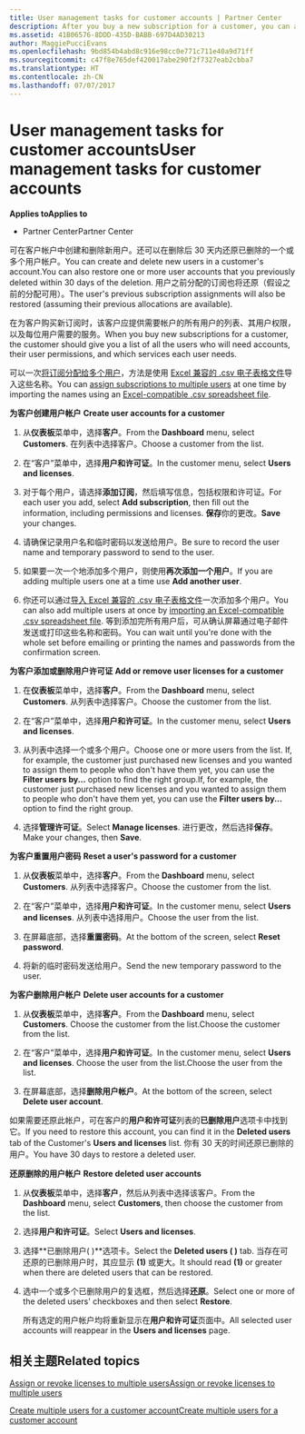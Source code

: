 ```yaml
---
title: User management tasks for customer accounts | Partner Center
description: After you buy a new subscription for a customer, you can assign licenses to specific users.
ms.assetid: 41B06576-8DDD-435D-BABB-697D4AD30213
author: MaggiePucciEvans
ms.openlocfilehash: 9bd854b4abd8c916e98cc0e771c711e40a9d71ff
ms.sourcegitcommit: c47f8e765def420017abe290f2f7327eab2cbba7
ms.translationtype: HT
ms.contentlocale: zh-CN
ms.lasthandoff: 07/07/2017
---
```

# <a name="user-management-tasks-for-customer-accounts"></a><span data-ttu-id="7f4cb-103">User management tasks for customer accounts</span><span class="sxs-lookup"><span data-stu-id="7f4cb-103">User management tasks for customer accounts</span></span>

**<span data-ttu-id="7f4cb-104">Applies to</span><span class="sxs-lookup"><span data-stu-id="7f4cb-104">Applies to</span></span>**

-  <span data-ttu-id="7f4cb-105">Partner Center</span><span class="sxs-lookup"><span data-stu-id="7f4cb-105">Partner Center</span></span>



<span data-ttu-id="7f4cb-106">可在客户帐户中创建和删除新用户。还可以在删除后 30 天内还原已删除的一个或多个用户帐户。</span><span class="sxs-lookup"><span data-stu-id="7f4cb-106">You can create and delete new users in a customer's account.You can also restore one or more user accounts that you previously deleted within 30 days of the deletion.</span></span> <span data-ttu-id="7f4cb-107">用户之前分配的订阅也将还原（假设之前的分配可用）。</span><span class="sxs-lookup"><span data-stu-id="7f4cb-107">The user's previous subscription assignments will also be restored (assuming their previous allocations are available).</span></span>

<span data-ttu-id="7f4cb-108">在为客户购买新订阅时，该客户应提供需要帐户的所有用户的列表、其用户权限，以及每位用户需要的服务。</span><span class="sxs-lookup"><span data-stu-id="7f4cb-108">When you buy new subscriptions for a customer,  the customer should give you a list of all the users who will need accounts, their user permissions, and which services each user needs.</span></span>  

<span data-ttu-id="7f4cb-109">可以一次[将订阅分配给多个用户](bulk-license-provisioning-for-multiple-users.md)，方法是使用 [Excel 兼容的 .csv 电子表格文件](adding-multiple-users-to-a-customer-account.md)导入这些名称。</span><span class="sxs-lookup"><span data-stu-id="7f4cb-109">You can [assign subscriptions to multiple users](bulk-license-provisioning-for-multiple-users.md) at one time by importing the names using an [Excel-compatible .csv spreadsheet file](adding-multiple-users-to-a-customer-account.md).</span></span>

<span data-ttu-id="7f4cb-110"><a href="" id="createuseraccounts"></a>
**为客户创建用户帐户**</span><span class="sxs-lookup"><span data-stu-id="7f4cb-110"><a href="" id="createuseraccounts"></a>
**Create user accounts for a customer**</span></span>

1.  <span data-ttu-id="7f4cb-111">从**仪表板**菜单中，选择**客户**。</span><span class="sxs-lookup"><span data-stu-id="7f4cb-111">From the **Dashboard** menu, select **Customers**.</span></span> <span data-ttu-id="7f4cb-112">在列表中选择客户。</span><span class="sxs-lookup"><span data-stu-id="7f4cb-112">Choose a customer from the list.</span></span>

2.  <span data-ttu-id="7f4cb-113">在“客户”菜单中，选择**用户和许可证**。</span><span class="sxs-lookup"><span data-stu-id="7f4cb-113">In the customer menu, select **Users and licenses**.</span></span>

3.  <span data-ttu-id="7f4cb-114">对于每个用户，请选择**添加订阅**，然后填写信息，包括权限和许可证。</span><span class="sxs-lookup"><span data-stu-id="7f4cb-114">For each user you add, select **Add subscription**, then fill out the information, including permissions and licenses.</span></span> <span data-ttu-id="7f4cb-115">**保存**你的更改。</span><span class="sxs-lookup"><span data-stu-id="7f4cb-115">**Save** your changes.</span></span>

4.  <span data-ttu-id="7f4cb-116">请确保记录用户名和临时密码以发送给用户。</span><span class="sxs-lookup"><span data-stu-id="7f4cb-116">Be sure to record the user name and temporary password to send to the user.</span></span> 

5.  <span data-ttu-id="7f4cb-117">如果要一次一个地添加多个用户，则使用**再次添加一个用户**。</span><span class="sxs-lookup"><span data-stu-id="7f4cb-117">If you are adding multiple users one at a time use **Add another user**.</span></span> 

6. <span data-ttu-id="7f4cb-118">你还可以通过[导入 Excel 兼容的 .csv 电子表格文件](adding-multiple-users-to-a-customer-account.md)一次添加多个用户。</span><span class="sxs-lookup"><span data-stu-id="7f4cb-118">You can also add multiple users at once by [importing an Excel-compatible .csv spreadsheet file](adding-multiple-users-to-a-customer-account.md).</span></span> <span data-ttu-id="7f4cb-119">等到添加完所有用户后，可从确认屏幕通过电子邮件发送或打印这些名称和密码。</span><span class="sxs-lookup"><span data-stu-id="7f4cb-119">You can wait until you're done with the whole set before emailing or printing the names and passwords from the confirmation screen.</span></span>

<span data-ttu-id="7f4cb-120"><a href="" id="userlicensing"></a>
**为客户添加或删除用户许可证**</span><span class="sxs-lookup"><span data-stu-id="7f4cb-120"><a href="" id="userlicensing"></a>
**Add or remove user licenses for a customer**</span></span>

1.  <span data-ttu-id="7f4cb-121">在**仪表板**菜单中，选择**客户**。</span><span class="sxs-lookup"><span data-stu-id="7f4cb-121">From the **Dashboard** menu, select **Customers**.</span></span> <span data-ttu-id="7f4cb-122">从列表中选择客户。</span><span class="sxs-lookup"><span data-stu-id="7f4cb-122">Choose the customer from the list.</span></span>

2.  <span data-ttu-id="7f4cb-123">在“客户”菜单中，选择**用户和许可证**。</span><span class="sxs-lookup"><span data-stu-id="7f4cb-123">In the customer menu, select **Users and licenses**.</span></span>

3.  <span data-ttu-id="7f4cb-124">从列表中选择一个或多个用户。</span><span class="sxs-lookup"><span data-stu-id="7f4cb-124">Choose one or more users from the list.</span></span> <span data-ttu-id="7f4cb-125">If, for example, the customer just purchased new licenses and you wanted to assign them to people who don't have them yet, you can use the **Filter users by...** option to find the right group.</span><span class="sxs-lookup"><span data-stu-id="7f4cb-125">If, for example, the customer just purchased new licenses and you wanted to assign them to people who don't have them yet, you can use the **Filter users by...** option to find the right group.</span></span>

4.  <span data-ttu-id="7f4cb-126">选择**管理许可证**。</span><span class="sxs-lookup"><span data-stu-id="7f4cb-126">Select **Manage licenses**.</span></span> <span data-ttu-id="7f4cb-127">进行更改，然后选择**保存**。</span><span class="sxs-lookup"><span data-stu-id="7f4cb-127">Make your changes, then **Save**.</span></span>

<span data-ttu-id="7f4cb-128"><a href="" id="resetpassword"></a>
**为客户重置用户密码**</span><span class="sxs-lookup"><span data-stu-id="7f4cb-128"><a href="" id="resetpassword"></a>
**Reset a user's password for a customer**</span></span>

1.  <span data-ttu-id="7f4cb-129">从**仪表板**菜单中，选择**客户**。</span><span class="sxs-lookup"><span data-stu-id="7f4cb-129">From the **Dashboard** menu, select **Customers**.</span></span> <span data-ttu-id="7f4cb-130">从列表中选择客户。</span><span class="sxs-lookup"><span data-stu-id="7f4cb-130">Choose the customer from the list.</span></span>

2.  <span data-ttu-id="7f4cb-131">在“客户”菜单中，选择**用户和许可证**。</span><span class="sxs-lookup"><span data-stu-id="7f4cb-131">In the customer menu, select **Users and licenses**.</span></span> <span data-ttu-id="7f4cb-132">从列表中选择用户。</span><span class="sxs-lookup"><span data-stu-id="7f4cb-132">Choose the user from the list.</span></span>

3.  <span data-ttu-id="7f4cb-133">在屏幕底部，选择**重置密码**。</span><span class="sxs-lookup"><span data-stu-id="7f4cb-133">At the bottom of the screen, select **Reset password**.</span></span> 

4.  <span data-ttu-id="7f4cb-134">将新的临时密码发送给用户。</span><span class="sxs-lookup"><span data-stu-id="7f4cb-134">Send the new temporary password to the user.</span></span>

<span data-ttu-id="7f4cb-135"><a href="" id="deleteuseraccounts"></a>
**为客户删除用户帐户**</span><span class="sxs-lookup"><span data-stu-id="7f4cb-135"><a href="" id="deleteuseraccounts"></a>
**Delete user accounts for a customer**</span></span>

1.  <span data-ttu-id="7f4cb-136">从**仪表板**菜单中，选择**客户**。</span><span class="sxs-lookup"><span data-stu-id="7f4cb-136">From the **Dashboard** menu, select **Customers**.</span></span> <span data-ttu-id="7f4cb-137">Choose the customer from the list.</span><span class="sxs-lookup"><span data-stu-id="7f4cb-137">Choose the customer from the list.</span></span>

2.  <span data-ttu-id="7f4cb-138">在“客户”菜单中，选择**用户和许可证**。</span><span class="sxs-lookup"><span data-stu-id="7f4cb-138">In the customer menu, select **Users and licenses**.</span></span> <span data-ttu-id="7f4cb-139">Choose the user from the list.</span><span class="sxs-lookup"><span data-stu-id="7f4cb-139">Choose the user from the list.</span></span>

3.  <span data-ttu-id="7f4cb-140">在屏幕底部，选择**删除用户帐户**。</span><span class="sxs-lookup"><span data-stu-id="7f4cb-140">At the bottom of the screen, select **Delete user account**.</span></span>

<span data-ttu-id="7f4cb-141">如果需要还原此帐户，可在客户的**用户和许可证**列表的**已删除用户**选项卡中找到它。</span><span class="sxs-lookup"><span data-stu-id="7f4cb-141">If you need to restore this account, you can find it in the **Deleted users** tab of the Customer's **Users and licenses** list.</span></span> <span data-ttu-id="7f4cb-142">你有 30 天的时间还原已删除的用户。</span><span class="sxs-lookup"><span data-stu-id="7f4cb-142">You have 30 days to restore a deleted user.</span></span>

<span data-ttu-id="7f4cb-143"><a href="" id="restoreuseraccounts"></a>
**还原删除的用户帐户**</span><span class="sxs-lookup"><span data-stu-id="7f4cb-143"><a href="" id="restoreuseraccounts"></a>
**Restore deleted user accounts**</span></span>

1.  <span data-ttu-id="7f4cb-144">从**仪表板**菜单中，选择**客户**，然后从列表中选择该客户。</span><span class="sxs-lookup"><span data-stu-id="7f4cb-144">From the **Dashboard** menu, select **Customers**, then choose the customer from the list.</span></span>

2.  <span data-ttu-id="7f4cb-145">选择**用户和许可证**。</span><span class="sxs-lookup"><span data-stu-id="7f4cb-145">Select **Users and licenses**.</span></span>

3.  <span data-ttu-id="7f4cb-146">选择**已删除用户( )**选项卡。</span><span class="sxs-lookup"><span data-stu-id="7f4cb-146">Select the **Deleted users ( )** tab.</span></span> <span data-ttu-id="7f4cb-147">当存在可还原的已删除用户时，其应显示 **(1)** 或更大。</span><span class="sxs-lookup"><span data-stu-id="7f4cb-147">It should read **(1)** or greater when there are deleted users that can be restored.</span></span>

4.  <span data-ttu-id="7f4cb-148">选中一个或多个已删除用户的复选框，然后选择**还原**。</span><span class="sxs-lookup"><span data-stu-id="7f4cb-148">Select one or more of the deleted users' checkboxes and then select **Restore**.</span></span>

    <span data-ttu-id="7f4cb-149">所有选定的用户帐户均将重新显示在**用户和许可证**页面中。</span><span class="sxs-lookup"><span data-stu-id="7f4cb-149">All selected user accounts will reappear in the **Users and licenses** page.</span></span>

## <a name="related-topics"></a><span data-ttu-id="7f4cb-150">相关主题</span><span class="sxs-lookup"><span data-stu-id="7f4cb-150">Related topics</span></span>


[<span data-ttu-id="7f4cb-151">Assign or revoke licenses to multiple users</span><span class="sxs-lookup"><span data-stu-id="7f4cb-151">Assign or revoke licenses to multiple users</span></span>](bulk-license-provisioning-for-multiple-users.md)

[<span data-ttu-id="7f4cb-152">Create multiple users for a customer account</span><span class="sxs-lookup"><span data-stu-id="7f4cb-152">Create multiple users for a customer account</span></span>](adding-multiple-users-to-a-customer-account.md)

 

 



